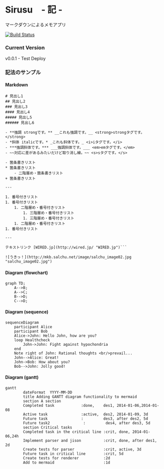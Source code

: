 # Sirusu　- 記 -
マークダウンによるメモアプリ

[![Build Status](https://travis-ci.org/ixui/sirusu.svg?branch=master)](https://travis-ci.org/ixui/sirusu)

### Current Version
v0.0.1 - Test Deploy

### 記法のサンプル

#### Markdown
```
# 見出し1
## 見出し2
### 見出し3
#### 見出し4
##### 見出し5
###### 見出し6

- **強調 strongです。** __これも強調です。__ <strong>strongタグです。</strong>
- *斜体 italicです。* _これも斜体です。_ <i>iタグです。</i>
- ***強調斜体です。*** ___強調斜体です。___ <em>emタグです。</em>
- ~~対応に差があるみたいだけど取り消し線。~~ <s>sタグです。</s>

- 箇条書きリスト
* 箇条書きリスト
    - 二階層め・箇条書きリスト
+ 箇条書きリスト

---

1. 番号付きリスト
1. 番号付きリスト
	1. 二階層め・番号付きリスト
		1. 三階層め・番号付きリスト
		1. 三階層め・番号付きリスト
	1. 二階層め・番号付きリスト
1. 番号付きリスト

---

テキストリンク [WIRED.jp](http://wired.jp/ "WIRED.jp")```

![うきっ！](http://mkb.salchu.net/image/salchu_image02.jpg "salchu_image02.jpg")
```

#### Diagram (flowchart)
```
graph TD;
    A-->B;
    A-->C;
    B-->D;
    C-->D;
```

#### Diagram (sequence)
```
sequenceDiagram
    participant Alice
    participant Bob
    Alice->John: Hello John, how are you?
    loop Healthcheck
        John->John: Fight against hypochondria
    end
    Note right of John: Rational thoughts <br/>prevail...
    John-->Alice: Great!
    John->Bob: How about you?
    Bob-->John: Jolly good!
```

#### Diagram (gantt)
```
gantt
        dateFormat  YYYY-MM-DD
        title Adding GANTT diagram functionality to mermaid
        section A section
        Completed task            :done,    des1, 2014-01-06,2014-01-08
        Active task               :active,  des2, 2014-01-09, 3d
        Future task               :         des3, after des2, 5d
        Future task2               :         des4, after des3, 5d
        section Critical tasks
        Completed task in the critical line :crit, done, 2014-01-06,24h
        Implement parser and jison          :crit, done, after des1, 2d
        Create tests for parser             :crit, active, 3d
        Future task in critical line        :crit, 5d
        Create tests for renderer           :2d
        Add to mermaid                      :1d
```
